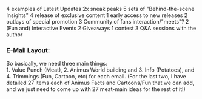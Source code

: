 4 examples of Latest Updates
2x sneak peaks
5 sets of "Behind-the-scene Insights"
4 release of exclusive content
1 early access to new releases
2 outlays of special promotion
3 Community of fans interaction/"meets"?
2 (Fun and) Interactive Events
2 Giveaways
1 contest
3 Q&A sessions with the author


### E-Mail Layout: <br>
So basically, we need three main things: <br>
	1.  Value Punch (Meat), 
	2. Animus World building and 
	3. Info (Potatoes), and 
	4. Trimmings (Fun, Cartoon, etc) for each email. 
	(For the last two, I have detailed 27 items each of Animus Facts and 
	Cartoons/Fun that we can add, and we just need to come up with 27 meat-main ideas for the rest of it!)



